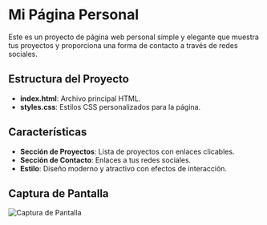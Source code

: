 # Mi Página Personal

Este es un proyecto de página web personal simple y elegante que muestra tus proyectos y proporciona una forma de contacto a través de redes sociales.

## Estructura del Proyecto

- **index.html**: Archivo principal HTML.
- **styles.css**: Estilos CSS personalizados para la página.

## Características

- **Sección de Proyectos**: Lista de proyectos con enlaces clicables.
- **Sección de Contacto**: Enlaces a tus redes sociales.
- **Estilo**: Diseño moderno y atractivo con efectos de interacción.

## Captura de Pantalla

![Captura de Pantalla](screenshot.png)
